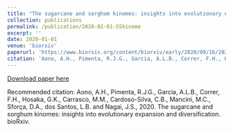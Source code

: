 ```yaml
---
title: "The sugarcane and sorghum kinomes: insights into evolutionary expansion and diversification"
collection: publications
permalink: /publication/2020-01-01-SSkinome
excerpt: ''
date: 2020-01-01
venue: 'biorxiv'
paperurl: 'https://www.biorxiv.org/content/biorxiv/early/2020/09/16/2020.09.15.298612.full.pdf'
citation: 'Aono, A.H., Pimenta, R.J.G., Garcia, A.L.B., Correr, F.H., Hosaka, G.K., Carrasco, M.M., Cardoso-Silva, C.B., Mancini, M.C., Sforça, D.A., dos Santos, L.B. and Nagai, J.S., 2020,..., de Souza, A.P. The sugarcane and sorghum kinomes: insights into evolutionary expansion and diversification. bioRxiv.'
---
```


[Download paper here](https://www.biorxiv.org/content/biorxiv/early/2020/09/16/2020.09.15.298612.full.pdf)

Recommended citation: Aono, A.H., Pimenta, R.J.G., Garcia, A.L.B., Correr, F.H., Hosaka, G.K., Carrasco, M.M., Cardoso-Silva, C.B., Mancini, M.C., Sforça, D.A., dos Santos, L.B. and Nagai, J.S., 2020. The sugarcane and sorghum kinomes: insights into evolutionary expansion and diversification. bioRxiv.
